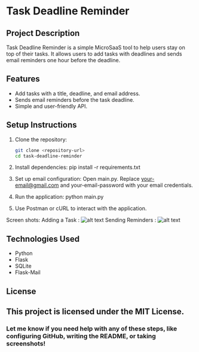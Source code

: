 # Task Deadline Reminder

## Project Description
Task Deadline Reminder is a simple MicroSaaS tool to help users stay on top of their tasks. It allows users to add tasks with deadlines and sends email reminders one hour before the deadline.

## Features
- Add tasks with a title, deadline, and email address.
- Sends email reminders before the task deadline.
- Simple and user-friendly API.

## Setup Instructions
1. Clone the repository:
   ```bash
   git clone <repository-url>
   cd task-deadline-reminder

2. Install dependencies:
   pip install -r requirements.txt

3. Set up email configuration:
   Open main.py.
   Replace your-email@gmail.com and your-email-password with your email credentials.

4. Run the application:
   python main.py

5. Use Postman or cURL to interact with the application.

Screen shots:
Adding a Task :
![alt text](<Screenshot 2024-12-28 171155-1.png>)
Sending Reminders :
![alt text](<Screenshot 2024-12-28 165942-1.png>)

## Technologies Used
- Python
- Flask
- SQLite
- Flask-Mail

## License

This project is licensed under the MIT License.
---

### Let me know if you need help with any of these steps, like configuring GitHub, writing the README, or taking screenshots!